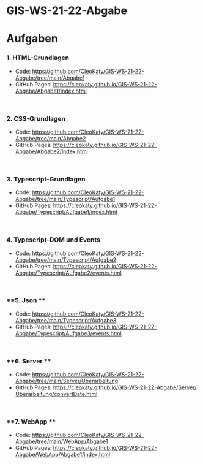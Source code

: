 # GIS-WS-21-22-Abgabe
# Aufgaben

### **1. HTML-Grundlagen**

 * Code: https://github.com/CleoKaty/GIS-WS-21-22-Abgabe/tree/main/Abgabe1
 * GitHub Pages: https://cleokaty.github.io/GIS-WS-21-22-Abgabe/Abgabe1/index.html

 
</br> 

### **2. CSS-Grundlagen**

 * Code: https://github.com/CleoKaty/GIS-WS-21-22-Abgabe/tree/main/Abgabe2
 * GitHub Pages: https://cleokaty.github.io/GIS-WS-21-22-Abgabe/Abgabe2/index.html

</br>

### **3. Typescript-Grundlagen**

 * Code: https://github.com/CleoKaty/GIS-WS-21-22-Abgabe/tree/main/Typescript/Aufgabe1
 * GitHub Pages: https://cleokaty.github.io/GIS-WS-21-22-Abgabe/Typescript/Aufgabe1/index.html

</br>

### **4. Typescript-DOM und Events**

 * Code: https://github.com/CleoKaty/GIS-WS-21-22-Abgabe/tree/main/Typescript/Aufgabe2
 * GitHub Pages: https://cleokaty.github.io/GIS-WS-21-22-Abgabe/Typescript/Aufgabe2/events.html

</br>

### **5. Json **

 * Code: https://github.com/CleoKaty/GIS-WS-21-22-Abgabe/tree/main/Typescript/Aufgabe3
 * GitHub Pages: https://cleokaty.github.io/GIS-WS-21-22-Abgabe/Typescript/Aufgabe3/events.html

</br>

### **6. Server **

 * Code: https://github.com/CleoKaty/GIS-WS-21-22-Abgabe/tree/main/Server/Überarbeitung
 * GitHub Pages: https://cleokaty.github.io/GIS-WS-21-22-Abgabe/Server/Überarbeitung/convertDate.html

</br>

### **7. WebApp **

 * Code: https://github.com/CleoKaty/GIS-WS-21-22-Abgabe/tree/main/WebApp/Abgabe1
 * GitHub Pages: https://cleokaty.github.io/GIS-WS-21-22-Abgabe/WebApp/Abgabe1/index.html


